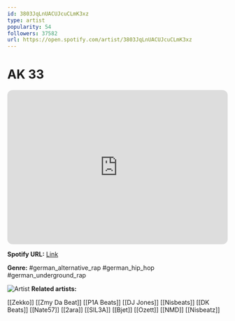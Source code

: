 ```yaml
---
id: 3803JqLnUACUJcuCLmK3xz
type: artist
popularity: 54
followers: 37582
url: https://open.spotify.com/artist/3803JqLnUACUJcuCLmK3xz
---
```

# AK 33

<iframe style="border-radius:12px" src="https://open.spotify.com/embed/artist/3803JqLnUACUJcuCLmK3xz" width="100%" height="352" frameBorder="0" allowfullscreen="" allow="autoplay; clipboard-write; encrypted-media; fullscreen; picture-in-picture" loading="lazy"></iframe>

**Spotify URL:** [Link](https://open.spotify.com/artist/3803JqLnUACUJcuCLmK3xz)

**Genre:**  #german_alternative_rap #german_hip_hop #german_underground_rap

![Artist](https://i.scdn.co/image/ab6761610000e5eb581730011737950113a131ba)
**Related artists:**

[[Zekko]]
[[Zmy Da Beat]]
[[P1A Beats]]
[[DJ Jones]]
[[Nisbeats]]
[[DK Beats]]
[[Nate57]]
[[2ara]]
[[SIL3A]]
[[Bjet]]
[[Ozett]]
[[NMD]]
[[Nisbeatz]]
